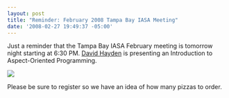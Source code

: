```yaml
---
layout: post
title: "Reminder: February 2008 Tampa Bay IASA Meeting"
date: '2008-02-27 19:49:37 -05:00'
---
```


Just a reminder that the Tampa Bay IASA February meeting is tomorrow night starting at 6:30 PM. [David Hayden](http://www.davidhayden.com/) is presenting an Introduction to Aspect-Oriented Programming. 

[![](http://www.eventbrite.com/img/button/register_blue.gif)](http://www.eventbrite.com/event/89620056/sdorman)

Please be sure to register so we have an idea of how many pizzas to order.
